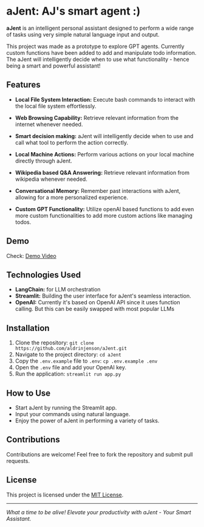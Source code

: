 # aJent: AJ's smart agent :)

**aJent** is an intelligent personal assistant designed to perform a wide range of tasks using very simple natural language input and output.

This project was made as a prototype to explore GPT agents.
Currently custom functions have been added to add and manipulate todo information.
The aJent will intelligently decide when to use what functionality - hence being a smart and powerful assistant!

## Features

- **Local File System Interaction:** Execute bash commands to interact with the local file system effortlessly.

- **Web Browsing Capability:** Retrieve relevant information from the internet whenever needed.

- **Smart decision making:** aJent will intelligently decide when to use and call what tool to perform the action correctly.

- **Local Machine Actions:** Perform various actions on your local machine directly through aJent.

- **Wikipedia based Q&A Answering:** Retrieve relevant information from wikipedia whenever needed.

- **Conversational Memory:** Remember past interactions with aJent, allowing for a more personalized experience.

- **Custom GPT Functionality:** Utilize openAI based functions to add even more custom functionalities to add more custom actions like managing todos.

## Demo

Check: [Demo Video](./demo.mp4)

## Technologies Used

- **LangChain:** for LLM orchestration
- **Streamlit:** Building the user interface for aJent's seamless interaction.
- **OpenAI:** Currently it's based on OpenAI API since it uses function calling. But this can be easily swapped with most popular LLMs

## Installation

1. Clone the repository: `git clone https://github.com/aldrinjenson/aJent.git`
2. Navigate to the project directory: `cd aJent`
3. Copy the `.env.example` file to `.env`: `cp .env.example .env`
4. Open the `.env` file and add your OpenAI key.
5. Run the application: `streamlit run app.py`

## How to Use

- Start aJent by running the Streamlit app.
- Input your commands using natural language.
- Enjoy the power of aJent in performing a variety of tasks.

## Contributions

Contributions are welcome! Feel free to fork the repository and submit pull requests.

## License

This project is licensed under the [MIT License](LICENSE).

---

_What a time to be alive! Elevate your productivity with aJent - Your Smart Assistant._
